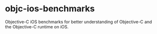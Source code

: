 objc-ios-benchmarks
===================

Objective-C iOS benchmarks for better understanding of Objective-C and the Objective-C runtime on iOS. 
